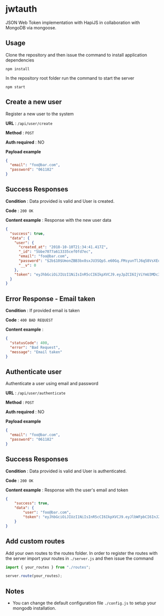 # jwtauth

JSON Web Token implementation with HapiJS in collaboration with MongoDB via mongoose.

## Usage

Clone the repository and then issue the command to install application dependencies

`npm install`

In the repository root folder run the command to start the server

`npm start`

## Create a new user

Register a new user to the system

**URL** : `/api/user/create`

**Method** : `POST`

**Auth required** : NO

**Payload example**

```json
{
  "email": "foo@bar.com",
  "password": "061182"
}
```

## Success Responses

**Condition** : Data provided is valid and User is created.

**Code** : `200 OK`

**Content example** : Response with the new user data

```json
{
  "success": true,
  "data": {
    "user": {
      "created_at": "2018-10-10T21:34:41.417Z",
      "_id": "5bbe7077a613335cef0fd7ec",
      "email": "foo@bar.com",
      "password": "$2b$10$UmonZBB3bx8sxJU3SQpS.e60Gq.FMsyunTlJ6q58VsXEqXNGcEawi",
      "__v": 0
    },
    "token": "eyJhbGciOiJIUzI1NiIsInR5cCI6IkpXVCJ9.eyJpZCI6IjViYmU3MDc3YTYxMzMzNWNlZjBmZDdlYyIsImVtYWlsIjoicnZwYW5vemhoNTUyOUBnbWFpbC5jb20iLCJpYXQiOjE1MzkyMDcyODcsImV4cCI6MTUzOTIxMDg4N30.Y-E__abwHOhJX5UQDpW4uETyRrRRJCbU7QeRha_mjTs"
  }
}
```

## Error Response - Email taken

**Condition** : If provided email is taken

**Code** : `400 BAD REQUEST`

**Content example** :

```json
{
  "statusCode": 400,
  "error": "Bad Request",
  "message": "Email taken"
}
```

## Authenticate user

Authenticate a user using email and password

**URL** : `/api/user/authenticate`

**Method** : `POST`

**Auth required** : NO

**Payload example**

```json
{
  "email": "foo@bar.com",
  "password": "061182"
}
```
## Success Responses

**Condition** : Data provided is valid and User is authenticated.

**Code** : `200 OK`

**Content example** : Response with the user's email and token

```json
{
    "success": true,
    "data": {
        "user": "foo@bar.com",
        "token": "eyJhbGciOiJIUzI1NiIsInR5cCI6IkpXVCJ9.eyJlbWFpbCI6InJ2cGFub3poaDU1MzI5QGdtYWlsLmNvbSIsImlhdCI6MTUzOTIwNzk3NiwiZXhwIjoxNTM5MjExNTc2fQ.keGuJZKWMwP4SNhvE_qyNHAIWx979vOFjB7obtrTHdk"
    }
}
```

## Add custom routes

Add your own routes to the routes folder. In order to register the routes with the server import your routes in `./server.js` and then issue the command

```javascript
import { your_routes } from "./routes";

server.route(your_routes);
```

## Notes

- You can change the default configuration file `./config.js` to setup your mongodb installation.
